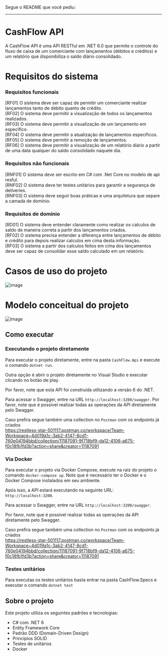 Segue o README que você pediu:

---

# CashFlow API

A CashFlow API é uma API RESTful em .NET 6.0 que permite o controle do fluxo de caixa de um comerciante com lançamentos (débitos e créditos) e um relatório que disponibiliza o saldo diário consolidado.

# Requisitos do sistema

### Requisitos funcionais

[RF01] O sistema deve ser capaz de permitir um comerciante realizar lançamentos tanto de débito quanto de crédito.<br>
[RF02] O sistema deve permitir a visualização de todos os lançamentos realizados.<br>
[RF03] O sistema deve permitir a visualização de um lançamento em específico.<br>
[RF04] O sistema deve permitir a atualização de lançamentos específicos.<br>
[RF05] O sistema deve permitir a remoção de lançamentos.<br>
[RF06] O sistema deve permitir a visualização de um relatório diário a partir de uma data qualquer do saldo consolidado naquele dia.<br>

### Requisitos não funcionais

[RNF01] O sistema deve ser escrito em C# com .Net Core no modelo de api resful.<br>
[RNF02] O sistema deve ter testes unitários para garantir a segurança de deliveries.<br>
[RNF03] O sistema deve seguir boas práticas e uma arquitetura que separe a camada de domínio.<br>


### Requisitos de domínio

[RD01] O sistema deve entender claramente como realizar os calculos de saldo de maneira correta a partir dos lançamentos criados.<br>
[RF02] O sistema precisa entender a diferença entre lançamentos de débito e crédito para depois realizar calculos em cima desta informação.<br>
[RF03] O sistema a partir dos calculos feitos em cima dos lançamentos deve ser capaz de consolidar esse saldo calculado em um relatório.<br>

# Casos de uso do projeto

![image](https://github.com/warriorsyn/cashflow-api/assets/39230805/aa6c8475-6017-445e-ab04-cfae4c20cada)

# Modelo conceitual do projeto

![image](https://github.com/warriorsyn/cashflow-api/assets/39230805/833fa322-70bb-4000-9a02-087ee349b0ba)


## Como executar

### Executando o projeto diretamente

Para executar o projeto diretamente, entre na pasta `CashFlow.Api` e execute o comando `dotnet run`.

Outra opção é abrir o projeto diretamente no Visual Studio e executar clicando no botão de play.

Por favor, note que esta API foi construída utilizando a versão 6 do .NET.

Para acessar o Swagger, entre na URL `http://localhost:3200/swagger`.
Por favor, note que é possível realizar todas as operações da API diretamente pelo Swagger.<br>

Caso prefira segue também uma collection no `Postman` com os endpoints já criados<br>
https://restless-star-501117.postman.co/workspace/Team-Workspace~4d019a1c-3ab2-4147-8cd1-760e04194bbd/collection/11187091-9f718bf9-da12-4106-a675-f0c18fb1fd3b?action=share&creator=11187091

### Via Docker

Para executar o projeto via Docker Compose, execute na raiz do projeto o comando `docker-compose up`. Note que é necessário ter o Docker e o Docker Compose instalados em seu ambiente.

Após isso, a API estará executando na seguinte URL: `http://localhost:3200`.

Para acessar o Swagger, entre na URL `http://localhost:3200/swagger`.

Por favor, note que é possível realizar todas as operações da API diretamente pelo Swagger.<br>


Caso prefira segue também uma collection no `Postman` com os endpoints já criados<br>
https://restless-star-501117.postman.co/workspace/Team-Workspace~4d019a1c-3ab2-4147-8cd1-760e04194bbd/collection/11187091-9f718bf9-da12-4106-a675-f0c18fb1fd3b?action=share&creator=11187091

### Testes unitários

Para executas os testes unitários basta entrar na pasta CashFlow.Specs e executar o comando `dotnet test`

## Sobre o projeto

Este projeto utiliza os seguintes padrões e tecnologias:

- C# com .NET 6
- Entity Framework Core
- Padrão DDD (Domain-Driven Design)
- Princípios SOLID
- Testes de unitários
- Docker
